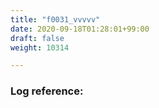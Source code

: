 ```yaml
---
title: "f0031_vvvvv"
date: 2020-09-18T01:28:01+99:00
draft: false
weight: 10314

---
```


### Log reference: <no value>

```
